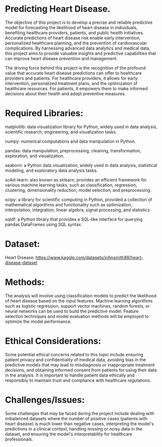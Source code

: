 # Predicting Heart Disease.

The objective of this project is to develop a precise and reliable predictive model for forecasting the likelihood of heart disease in individuals, benefiting healthcare providers, patients, and public health initiatives. Accurate predictions of heart disease risk enable early intervention, personalized healthcare planning, and the prevention of cardiovascular complications. By harnessing advanced data analytics and medical data, this project aims to provide valuable insights and predictive capabilities that can improve heart disease prevention and management.

The driving force behind this project is the recognition of the profound value that accurate heart disease predictions can offer to healthcare providers and patients. For healthcare providers, it allows for early intervention, personalized treatment plans, and the optimization of healthcare resources. For patients, it empowers them to make informed decisions about their health and adopt preventive measures.

# Required Libraries:

matplotlib: data visualization library for Python, widely used in data analysis, scientific research, engineering, and visualization tasks.

numpy: numerical computations and data manipulation in Python.

pandas: data manipulation, preprocessing, cleaning, transformation, exploration, and visualization.

seaborn: a Python data visualization, widely used in data analysis, statistical modeling, and exploratory data analysis tasks.

scikit-learn: also known as sklearn, provides an efficient framework for various machine learning tasks, such as classification, regression, clustering, dimensionality reduction, model selection, and preprocessing.

scipy: a library for scientific computing in Python, provided a collection of mathematical algorithms and functionality such as optimization, interpolation, integration, linear algebra, signal processing, and statistics

sqldf: a Python library that provides a SQL-like interface for querying pandas DataFrames using SQL syntax.

# Dataset:

Heart Disease: https://www.kaggle.com/datasets/johnsmith88/heart-disease-dataset

# Methods:

The analysis will involve using classification models to predict the likelihood of heart disease based on the input features. Machine learning algorithms such as logistic regression, support vector machines, random forests, or neural networks can be used to build the predictive model. Feature selection techniques and model evaluation methods will be employed to optimize the model performance.

# Ethical Considerations:

Some potential ethical concerns related to this topic include ensuring patient privacy and confidentiality of medical data, avoiding bias in the predictive models that may lead to misdiagnosis or inappropriate treatment decisions, and obtaining informed consent from patients for using their data in the analysis. It is important to handle patient data ethically and responsibly to maintain trust and compliance with healthcare regulations.

# Challenges/Issues:

Some challenges that may be faced during the project include dealing with imbalanced datasets where the number of positive cases (patients with heart disease) is much lower than negative cases, interpreting the model's predictions in a clinical context, handling missing or noisy data in the dataset, and ensuring the model's interpretability for healthcare professionals.

